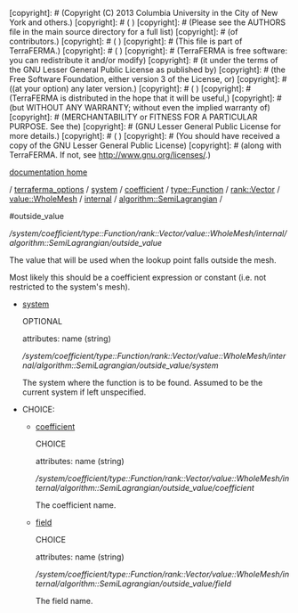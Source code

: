 [copyright]: # (Copyright (C) 2013 Columbia University in the City of New York and others.)
[copyright]: # ( )
[copyright]: # (Please see the AUTHORS file in the main source directory for a full list)
[copyright]: # (of contributors.)
[copyright]: # ( )
[copyright]: # (This file is part of TerraFERMA.)
[copyright]: # ( )
[copyright]: # (TerraFERMA is free software: you can redistribute it and/or modify)
[copyright]: # (it under the terms of the GNU Lesser General Public License as published by)
[copyright]: # (the Free Software Foundation, either version 3 of the License, or)
[copyright]: # ((at your option) any later version.)
[copyright]: # ( )
[copyright]: # (TerraFERMA is distributed in the hope that it will be useful,)
[copyright]: # (but WITHOUT ANY WARRANTY; without even the implied warranty of)
[copyright]: # (MERCHANTABILITY or FITNESS FOR A PARTICULAR PURPOSE. See the)
[copyright]: # (GNU Lesser General Public License for more details.)
[copyright]: # ( )
[copyright]: # (You should have received a copy of the GNU Lesser General Public License)
[copyright]: # (along with TerraFERMA. If not, see <http://www.gnu.org/licenses/>.)

[documentation home](https://github.com/terraferma/terraferma/wiki/Documentation)

/ [terraferma_options](../../../../../../../../terraferma_options.md) / [system](../../../../../../../system.md) / [coefficient](../../../../../../coefficient.md) / [type::Function](../../../../../type__Function.md) / [rank::Vector](../../../../rank__Vector.md) / [value::WholeMesh](../../../value__WholeMesh.md) / [internal](../../internal.md) / [algorithm::SemiLagrangian](../algorithm__SemiLagrangian.md) /

#outside_value

*/system/coefficient/type::Function/rank::Vector/value::WholeMesh/internal/algorithm::SemiLagrangian/outside_value*

The value that will be used when the lookup point falls outside the mesh.

Most likely this should be a coefficient expression or constant (i.e. not restricted to the system's mesh).

* [system](outside_value/system.md "child")

    OPTIONAL 

    attributes: name (string) 

    */system/coefficient/type::Function/rank::Vector/value::WholeMesh/internal/algorithm::SemiLagrangian/outside_value/system*

    The system where the function is to be found.
    Assumed to be the current system if left unspecified.

* CHOICE:
    * [coefficient](outside_value/coefficient.md "child")

        CHOICE 

        attributes: name (string) 

        */system/coefficient/type::Function/rank::Vector/value::WholeMesh/internal/algorithm::SemiLagrangian/outside_value/coefficient*

        The coefficient name.

    * [field](outside_value/field.md "child")

        CHOICE 

        attributes: name (string) 

        */system/coefficient/type::Function/rank::Vector/value::WholeMesh/internal/algorithm::SemiLagrangian/outside_value/field*

        The field name.

[autogenerated]: # (This file was automatically generated from the schema file:/home/cwilson/repos/github/TerraFERMA/TerraFERMA/buckettools/schemas/function.rng.)

